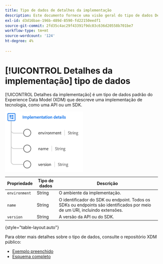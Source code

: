 ```yaml
---
title: Tipo de dados de detalhes da implementação
description: Este documento fornece uma visão geral do tipo de dados Detalhes da implementação do Experience Data Model (XDM).
exl-id: d3d16bae-196b-489d-8590-fd22150eedf1
source-git-commit: 2fd35c4ac29f43391f9dc03c636d20558b701be7
workflow-type: tm+mt
source-wordcount: '124'
ht-degree: 4%

---
```


# [!UICONTROL Detalhes da implementação] tipo de dados

[!UICONTROL Detalhes da implementação] é um tipo de dados padrão do Experience Data Model (XDM) que descreve uma implementação de tecnologia, como uma API ou um SDK.

![Estrutura do tipo de dados](../images/data-types/implementation-details.png)

| Propriedade | Tipo de dados | Descrição |
| --- | --- | --- |
| `environment` | String | O ambiente da implementação. |
| `name` | String | O identificador do SDK ou endpoint. Todos os SDKs ou endpoints são identificados por meio de um URI, incluindo extensões. |
| `version` | String | A versão da API ou do SDK. |

{style="table-layout:auto"}

Para obter mais detalhes sobre o tipo de dados, consulte o repositório XDM público:

* [Exemplo preenchido](https://github.com/adobe/xdm/blob/master/components/datatypes/industry-verticals/implementationdetails.example.1.json)
* [Esquema completo](https://github.com/adobe/xdm/blob/master/components/datatypes/industry-verticals/implementationdetails.schema.json)
